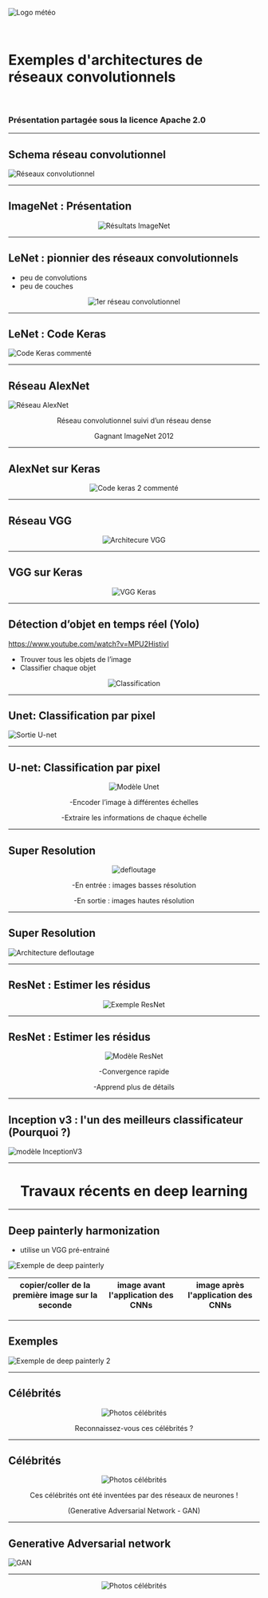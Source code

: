 <style>

.slide {
 background-color: White ;
 font: 25px arial, sans-serif; 
 position: relative;
 background-image: url('./Images/logo.png');
 background-repeat: no-repeat, repeat;
 background-position: bottom 10px left 10px;
 }

.slide a {
 color: black;
 }
 
.slide h1 {
 color: Black !important;
 } 
 
.slide h2 {
 color: SteelBlue ; 
 } 
 
 .slide h3 {
 color: LightSkyBlue ; 
 }
 
 .slide h4 { 
 color: Black; 
 }
 
 .slide h5 {
 color: Red
 }
 
</style>

![Logo météo](./Images/logo2.PNG)

<br/>

<!-- *page_number: true -->

# Exemples d'architectures de réseaux convolutionnels

<br/>

### Présentation partagée sous la licence Apache 2.0


---

<!-- *page_number: true -->

## Schema réseau convolutionnel

![Réseaux convolutionnel](./Images/07-architecture/schema.PNG)

---
  
<!-- *page_number: true -->

## ImageNet : Présentation

<center>

![Résultats ImageNet](./Images/07-architecture/ImageNet_Scores.PNG)

</center>

---
  
<!-- *page_number: true -->

## LeNet : pionnier des réseaux convolutionnels

* peu de convolutions
* peu de couches

<center>

![1er réseau convolutionnel](./Images/07-architecture/Architecture_imagenet.PNG)

</center>

---

<!-- *page_number: true -->

## LeNet : Code Keras

![Code Keras commenté](./Images/07-architecture/Lenet_Keras.PNG)

---
  
<!-- *page_number: true -->

## Réseau AlexNet

![Réseau AlexNet](./Images/07-architecture/AlexNet.PNG)

<center>

Réseau convolutionnel suivi
d’un réseau dense

Gagnant ImageNet 2012

</center>

---

<!-- *page_number: true -->

## AlexNet sur Keras

<center>

![Code keras 2 commenté](./Images/07-architecture/AlexNet_Keras.PNG)

</center>

---

<!-- *page_number: true -->

## Réseau VGG

<center>
  
![Architecure VGG](./Images/07-architecture/Archi_VGG.PNG)

</center>

---

<!-- *page_number: true -->

## VGG sur Keras

<center>

![VGG Keras](./Images/07-architecture/VGG_Keras.PNG)

</center>

---

<!-- *page_number: true -->

## Détection d’objet en temps réel (Yolo)
 <https://www.youtube.com/watch?v=MPU2HistivI>

* Trouver tous les objets de l’image
* Classifier chaque objet 

<center>

![Classification](./Images/07-architecture/Detection_temps_reel.PNG) 

</center>

---
  
<!-- *page_number: true -->

## Unet: Classification par pixel

![Sortie U-net](./Images/07-architecture/Unet1.PNG)

---

<!-- *page_number: true -->

## U-net: Classification par pixel

<center>

![Modèle Unet](./Images/07-architecture/Unet2.PNG)


 -Encoder l’image à différentes
échelles 

 -Extraire les informations de
chaque échelle

</center>

---

<!-- *page_number: true -->

## Super Resolution

<center>

![defloutage](./Images/07-architecture/Defloutage.PNG)

 -En entrée : images basses résolution
 
 -En sortie : images hautes résolution

</center>

---

<!-- *page_number: true -->

## Super Resolution

![Architecture defloutage](./Images/07-architecture/Defloutage2.PNG)

---
  
<!-- *page_number: true -->

## ResNet : Estimer les résidus

<center>

![Exemple ResNet](./Images/07-architecture/ResNet.PNG)

</center>

---

<!-- *page_number: true -->

## ResNet : Estimer les résidus

<center>

![Modèle ResNet](./Images/07-architecture/ResNet2.PNG)

 -Convergence rapide
 
 -Apprend plus de détails

</center>

---

<!-- *page_number: true -->

## Inception v3 : l'un des meilleurs classificateur (Pourquoi ?)

![modèle InceptionV3](./Images/07-architecture/InceptionV3.PNG)

---

<!-- *page_number: true -->

# <center> Travaux récents en deep learning </center>

---

<!-- *page_number: true -->

## Deep painterly harmonization

* utilise un VGG pré-entrainé

![Exemple de deep painterly](./Images/07-architecture/Deep_painterly.PNG)

|copier/coller de la première image sur la seconde| image avant l'application des  CNNs |image après l'application des CNNs|
|:--:|:--:|:--:|

---

<!-- *page_number: true -->

## Exemples

![Exemple de deep painterly 2 ](./Images/07-architecture/Deep_painterly2.PNG)

---

<!-- *page_number: true -->

## Célébrités

<center>

![Photos célébrités](./Images/07-architecture/Célébrités.PNG)

Reconnaissez-vous ces célébrités ?

</center>

---

<!-- *page_number: true -->

## Célébrités

<center>

![Photos célébrités](./Images/07-architecture/Célébrités.PNG)

Ces célébrités ont été inventées par des réseaux de neurones !

(Generative Adversarial Network - GAN)

</center>

---
 
<!-- *page_number: true -->

## Generative Adversarial network

![GAN](./Images/07-architecture/GAN.PNG)

---
  
<!-- *page_number: true -->

<center>

![Photos célébrités](./Images/07-architecture/Célébrités.PNG)

</center>





